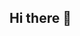 ## Hi there 👋

<!--
**jaozx08/jaozx08** is a ✨ _special_ ✨ repository because its `README.md` (this file) appears on your GitHub profile.

Here are some ideas to get you started:

- 🔭 I’m currently working on anything
- 🌱 I’m currently learning about job market
- 👯 I’m looking to collaborate on with teachers trying to study more
- 🤔 I’m looking for help with the teachers
- 💬 Ask me about 
- 📫 How to reach me: ...
- 😄 Pronouns: ...
- ⚡ Fun fact: ...
-->
